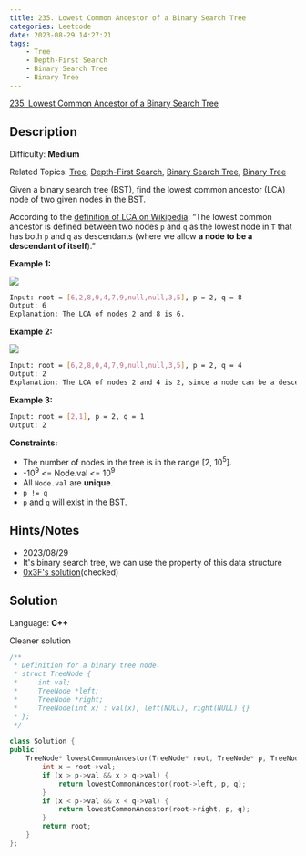 ```yaml
---
title: 235. Lowest Common Ancestor of a Binary Search Tree
categories: Leetcode
date: 2023-08-29 14:27:21
tags:
    - Tree
    - Depth-First Search
    - Binary Search Tree
    - Binary Tree
---
```


[235\. Lowest Common Ancestor of a Binary Search Tree](https://leetcode.com/problems/lowest-common-ancestor-of-a-binary-search-tree/)

## Description

Difficulty: **Medium**

Related Topics: [Tree](https://leetcode.com/tag/https://leetcode.com/tag/tree//), [Depth-First Search](https://leetcode.com/tag/https://leetcode.com/tag/depth-first-search//), [Binary Search Tree](https://leetcode.com/tag/https://leetcode.com/tag/binary-search-tree//), [Binary Tree](https://leetcode.com/tag/https://leetcode.com/tag/binary-tree//)

Given a binary search tree (BST), find the lowest common ancestor (LCA) node of two given nodes in the BST.

According to the [definition of LCA on Wikipedia](https://en.wikipedia.org/wiki/Lowest_common_ancestor): “The lowest common ancestor is defined between two nodes `p` and `q` as the lowest node in `T` that has both `p` and `q` as descendants (where we allow **a node to be a descendant of itself**).”

**Example 1:**

![](https://assets.leetcode.com/uploads/2018/12/14/binarysearchtree_improved.png)

```bash
Input: root = [6,2,8,0,4,7,9,null,null,3,5], p = 2, q = 8
Output: 6
Explanation: The LCA of nodes 2 and 8 is 6.
```

**Example 2:**

![](https://assets.leetcode.com/uploads/2018/12/14/binarysearchtree_improved.png)

```bash
Input: root = [6,2,8,0,4,7,9,null,null,3,5], p = 2, q = 4
Output: 2
Explanation: The LCA of nodes 2 and 4 is 2, since a node can be a descendant of itself according to the LCA definition.
```

**Example 3:**

```bash
Input: root = [2,1], p = 2, q = 1
Output: 2
```

**Constraints:**

* The number of nodes in the tree is in the range [2, 10<sup>5</sup>].
* -10<sup>9</sup> <= Node.val <= 10<sup>9</sup>
* All `Node.val` are **unique**.
* `p != q`
* `p` and `q` will exist in the BST.

## Hints/Notes

* 2023/08/29
* It's binary search tree, we can use the property of this data structure
* [0x3F's solution](https://leetcode.cn/problems/lowest-common-ancestor-of-a-binary-search-tree/solutions/2023873/zui-jin-gong-gong-zu-xian-yi-ge-shi-pin-8h2zc/)(checked)

## Solution

Language: **C++**

Cleaner solution

```C++
/**
 * Definition for a binary tree node.
 * struct TreeNode {
 *     int val;
 *     TreeNode *left;
 *     TreeNode *right;
 *     TreeNode(int x) : val(x), left(NULL), right(NULL) {}
 * };
 */

class Solution {
public:
    TreeNode* lowestCommonAncestor(TreeNode* root, TreeNode* p, TreeNode* q) {
        int x = root->val;
        if (x > p->val && x > q->val) {
            return lowestCommonAncestor(root->left, p, q);
        }
        if (x < p->val && x < q->val) {
            return lowestCommonAncestor(root->right, p, q);
        }
        return root;
    }
};
```

